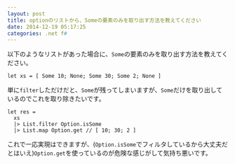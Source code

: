```yaml
---
layout: post
title: optionのリストから、Someの要素のみを取り出す方法を教えてください
date: 2014-12-19 05:17:25
categories: .net f#
---
```

<p>以下のようなリストがあった場合に、<code>Some</code>の要素のみを取り出す方法を教えてください。</p>



<pre class="lang-fs prettyprint-override"><code>let xs = [ Some 10; None; Some 30; Some 2; None ]
</code></pre>

<p>単に<code>filter</code>しただけだと、<code>Some</code>が残ってしまいますが、<code>Some</code>だけを取り出しているのでこれを取り除きたいです。</p>

<pre class="lang-fs prettyprint-override"><code>let res =
  xs
  |&gt; List.filter Option.isSome
  |&gt; List.map Option.get // [ 10; 30; 2 ]
</code></pre>

<p>これで一応実現はできますが、(<code>Option.isSome</code>でフィルタしているから大丈夫だとはいえ)<code>Option.get</code>を使っているのが危険な感じがして気持ち悪いです。</p>
